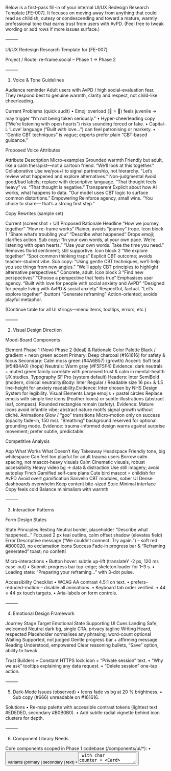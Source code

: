 Below is a first-pass fill-in of your internal UI/UX Redesign Research Template [FE-007].
It focuses on moving away from anything that could read as childish, cutesy or condescending and toward a mature, warmly professional tone that earns trust from users with AvPD. (Feel free to tweak wording or add rows if more issues surface.)

⸻

UI/UX Redesign Research Template for [FE-007]

Project / Route: re-frame.social – Phase 1 → Phase 2

⸻

1. Voice & Tone Guidelines

	
Audience reminder	Adult users with AvPD / high social-evaluation fear. They respond best to genuine warmth, clarity and respect, not child-like cheerleading.

Current Problems (quick audit)
	•	Emoji overload (🥰 ⭐ 🌈) feels juvenile → may trigger “I’m not being taken seriously.”
	•	Hyper-cheerleading copy (“We’re listening with open hearts”) risks sounding forced or fake.
	•	Capital-L ‘Love’ language (“Built with love…”) can feel patronising or markety.
	•	“Gentle CBT techniques” is vague; experts prefer plain “CBT-based guidance.”

Proposed Voice Attributes

Attribute	Description	Micro-examples
Grounded warmth	Friendly but adult, like a calm therapist—not a cartoon friend.	“We’ll look at this together.”
Collaborative	Use we/you+I to signal partnership, not hierarchy.	“Let’s review what happened and explore alternatives.”
Non-judgmental	Avoid good/bad labels; replace with descriptive language.	“That thought feels heavy” vs. “That thought is negative.”
Transparent	Explicit about how AI works, what happens to data.	“Our model uses CBT logic to surface common distortions.”
Empowering	Reinforce agency, small wins.	“You chose to share— that’s a strong first step.”

Copy Rewrites (sample set)

Current (screenshot + UI)	Proposed	Rationale
Headline “How we journey together”	“How re-frame works”	Plainer, avoids “journey” trope.
Icon block 1 “Share what’s troubling you”	“Describe what happened”	Drops emoji; clarifies action.
Sub copy: “In your own words, at your own pace. We’re listening with open hearts.”	“Use your own words. Take the time you need.”	Removes florid sentiment; still supportive.
Icon block 2 “We explore together”	“Spot common thinking traps”	Explicit CBT outcome; avoids teacher-student vibe.
Sub copy: “Using gentle CBT techniques, we’ll help you see things from new angles.”	“We’ll apply CBT principles to highlight alternative perspectives.”	Concrete, adult.
Icon block 3 “Find new perspectives”	“Choose a perspective that feels true”	Emphasises user agency.
“Built with love for people with social anxiety and AvPD”	“Designed for people living with AvPD & social anxiety”	Respectful, factual.
“Let’s explore together” (button)	“Generate reframing”	Action-oriented; avoids playful metaphor.

(Continue table for all UI strings—menu items, tooltips, errors, etc.)

⸻

2. Visual Design Direction

Mood-Board Components

Element	Phase 1 (Now)	Phase 2 (Ideal) & Rationale
Color Palette	Black / gradient + neon green accent	Primary: Deep charcoal (#161616) for safety & focus   Secondary: Calm moss green (#4A6B57) (growth)   Accent: Soft teal (#54B4A0) (hope)   Neutrals: Warm gray (#F5F5F4)  Evidence: dark neutrals + muted green family correlate with perceived trust & calm in mental-health UX studies.
Typography	SF Pro (system default)	Headers: Inter SemiBold (modern, clinical neutrality)Body: Inter Regular / Readable size 16 px+ & 1.5 line-height for anxiety readability.Evidence: Inter chosen by NHS Design System for legibility.
Visual Elements	Large emojis + pastel circles	Replace emojis with simple line icons (Feather Icons) or subtle illustrations (abstract leaf, compass).  Rounded rectangles remain (safety).  Evidence: Mature icons avoid infantile vibe; abstract nature motifs signal growth without cliché.
Animations	Glow / “goo” transitions	Micro-motion only on success (opacity fade-in, 150 ms).  “Breathing” background reserved for optional grounding mode.  Evidence: trauma-informed design warns against surprise movement; prefer subtle, predictable.

Competitive Analysis

App	What Works	What Doesn’t	Key Takeaway
Headspace	Friendly tone, big whitespace	Can feel too playful for adult trauma users	Borrow calm spacing, not mascot-heavy visuals
Calm	Cinematic visuals, robust accessibility	Heavy video bg → data & distraction	Use still imagery; avoid autoplay
Finch	Gamified self-care plans	Cute bird mascot = childish for AvPD	Avoid overt gamification
Sanvello	CBT modules, sober UI	Dense dashboards overwhelm	Keep content bite-sized
Stoic	Minimal interface	Copy feels cold	Balance minimalism with warmth


⸻

3. Interaction Patterns

Form Design States

State	Principles
Resting	Neutral border, placeholder “Describe what happened…”
Focused	2 px teal outline, calm offset shadow (elevates field)
Error	Descriptive message (“We couldn’t connect. Try again.”) – soft red #B00020, no exclamation icons
Success	Fade‐in progress bar & “Reframing generated” toast; no confetti

Micro-interactions
	•	Button hover: subtle up-lift (translateY -2 px, 120 ms ease-out)
	•	Submit: progress bar top-edge; skeleton loader for 1–3 s.
	•	Loading state: “Preparing your reframing…” with 3-dot pulse.

Accessibility Checklist
	•	WCAG AA contrast 4.5:1 on text.
	•	prefers-reduced-motion – disable all animations.
	•	Keyboard tab order verified.
	•	44 × 44 px touch targets.
	•	Aria-labels on form controls.

⸻

4. Emotional Design Framework

Journey Stage	Target Emotional State	Supporting UI Cues
Landing	Safe, welcomed	Neutral dark bg, single CTA, privacy tagline
Writing	Heard, respected	Placeholder normalises any phrasing; word-count optional
Waiting	Supported, not judged	Gentle progress bar + affirming message
Reading	Understood, empowered	Clear reasoning bullets, “Save” option, ability to tweak

Trust Builders
	•	Constant HTTPS lock icon + “Private session” text.
	•	“Why we ask” tooltips explaining any data request.
	•	“Delete session” one-tap action.

⸻

5. Dark-Mode Issues  (observed)
	•	Icons fade vs bg at 20 % brightness.
	•	Sub copy (#666) unreadable on #161616.

Solutions
	•	Re-map palette with accessible contrast tokens (lightest text #EDEDED, secondary #B0B0B0).
	•	Add subtle radial vignette behind icon clusters for depth.

⸻

6. Component Library Needs

Core components scoped in Phase 1 codebase (/components/ui/*):
	•	<Button> variants (primary | secondary | text)
	•	<Textarea> with char counter
	•	<Card> (info, result)
	•	<AlertDialog> (privacy, delete)
	•	<Toast> (success, error)
	•	<Skeleton> loader

Special (new) components Phase 2:
	•	<ReframeSteps> timeline view
	•	<TrustBadge> privacy blurb inline
	•	<ProgressChip> gentle milestone indicator

⸻

7. Implementation Priorities

Phase 1 (Critical, sprint 6 weeks)	Phase 2 (Enhancement)
1. Copy overhaul (remove child-like tone)	1. Community opt-in module
2. Color & contrast token refactor	2. Themes & font-size prefs
3. Replace emoji icons	3. Progress journaling dashboard
4. Component library harden	4. Optional breathing animation


⸻

8. Success Metrics

Qualitative	Quantitative
80 % testers say “feels respectful”	Baseline → Goal
70 % say “tone is adult/professional”	Avg. session completion ↑ 10 %
0 user complaints of infantilizing copy	Drop-off before submit ↓ 15 %
	Accessibility audit > 95 %


⸻

9. Research Resources
	•	Trauma-Informed Tech Design – Modus 2019
	•	“Designing for Social Anxiety” – Nielsen Norman Group
	•	ADA & WCAG 2.2 guidelines
	•	NHS Frontend Library (accessibility tokens)

User feedback channels: private Discord pilot group; r/AvPD weekly thread; therapist panel of 3 advisors.

⸻

10. Prototype / Testing Plan

Low-Fi Concepts:
	1.	Wireframe set A – Mature minimal (no emoji).
	2.	Set B – Subtle illustration accents.
	3.	Set C – Dark-first theme.

Method: 5 remote user interviews (AvPD volunteers) + unmoderated Maze test.
Key Qs:
	•	“Does this feel adult and trustworthy?”
	•	“Any wording feel patronising?”
Success: 4/5 users comfortable sharing first thought in <2 min.

⸻

Notes
	•	Keep all onboarding optional; 0 required fields.
	•	Avoid “journey,” “hero,” “tribe” clichés.

Decision Log

Date	Decision	Rationale
2025-06-22	Remove emoji iconography	Users report childish tone
2025-06-22	Adopt Inter typeface	Improved readability + professional feel


⸻

Next steps
	1.	Approve voice-tone rewrites (Product + Clinical advisors).
	2.	Create updated icon set (Feather Icons + custom leaf).
	3.	Implement color token refactor in Tailwind config.
	4.	Schedule 5-user test sprint.

This fills the template with actionable changes, balancing adult professionalism and warm safety. 

# **re‑frame – Figma File Blueprint (Phase 1)**

> *Purpose*: give designers a **ready‑to‑build map** in Figma so the team can move fast, iterate, and hand‑off to engineering with minimal back‑and‑forth.

---

## 🌳 File Structure (Pages)

| Page                     | Goal                                                     | Notes                                                          |
| ------------------------ | -------------------------------------------------------- | -------------------------------------------------------------- |
| **00 ✦ Cover & README**  | One‐screen overview, design credits, link to Spec FE‑007 | Include the mission statement & colour legend chips.           |
| **01 ✦ Foundations**     | Design tokens (colour, type, spacing, radii, shadows)    | Publish as Figma *Styles* so any component auto‑updates.       |
| **02 ✦ Components**      | Atomic UI kit (buttons, inputs, cards…)                  | Use Variants + Auto‑layout. Naming: `component/variant/state`. |
| **03 ✦ Patterns**        | Compound pieces (header bar, privacy banner, loader)     | Re‑use primitives; document intended behaviour.                |
| **04 ✦ Screens – Light** | End‑to‑end user flow in light theme 🌓                   | Breakpoints: 375 × 812 (mobile) and 1440 × 1024 (desktop).     |
| **05 ✦ Screens – Dark**  | Mirror of Page 04 with dark tokens                       | Turn on *Color Styles* swap to validate contrast.              |
| **06 ✦ Prototype Links** | Connection arrows + simple Smart Animate                 | For unmoderated Maze tests.                                    |
| **99 ✦ Archive**         | Old iterations; keep clutter away                        | Locked to editors only.                                        |

---

## 🎨 01 Foundations

### **Colour Styles**  \_(WCAG AA \_)

| Token             | Hex     | Usage                      |
| ----------------- | ------- | -------------------------- |
| `brand/green‑500` | #4A6B57 | Accent, CTA button default |
| `brand/green‑300` | #6F8E7C | Hover, focus rings         |
| `ui/bg‑800`       | #161616 | Dark canvas                |
| `ui/bg‑50`        | #F5F5F4 | Light canvas               |
| `text/high`       | #EDEDED | Primary on dark            |
| `text/low`        | #B0B0B0 | Secondary on dark          |
| `state/error`     | #B00020 | Validation & fatal banners |
| `state/success`   | #54B4A0 | Toast ✔                    |

### **Type Styles**  (using *Inter*)

| Style        | Weight/Size/Line | Example              |
| ------------ | ---------------- | -------------------- |
| `display-24` | 600 / 24 / 32    | "How re‑frame works" |
| `heading-18` | 600 / 18 / 26    | Card titles          |
| `body-16`    | 400 / 16 / 24    | Standard copy        |
| `caption-12` | 400 / 12 / 18    | Helper & chars‑left  |

### **Spacing Scale**

4 – 8 – 12 – 16 – 24 – 32 – 48

### **Elevation / Shadows** *(on dark BG)*

`card-default`: 0 2 4 – rgba(0,0,0,0.35)
`popover`: 0 4 12 – rgba(0,0,0,0.45)

---

## 🧩 02 Components (Variant grid)

1. **Button**

   * Variants: `primary`, `secondary`, `text`
   * States: `default`, `hover`, `pressed`, `disabled`
   * Auto‑layout padding 16 × 10; corner radii 8.

2. **Textarea**

   * Base 320×160 px, resizable
   * States: `rest`, `focus`, `error`, `disabled`
   * Slot for char counter.

3. **Card**

   * `info`, `result`, `danger`
   * Shadow tokens; 24 px radius.

4. **Toast**

   * Slide‑in top centre, duration 4 s.

*(include loaders, skeleton row, privacy banner, etc.)*

---

## 📱 04/05 Key Mobile Frames

1. **Landing**

   * Hero copy (24 px heading)
   * CTA `Generate reframing`
2. **Entry**

   * Textarea + char counter
   * Info footer "Private session"
3. **Processing**

   * Progress bar (60 % width) + calming dot‑pulse
4. **Result**

   * `ReframeSteps` timeline
   * `Save` star toggle + `Ask follow‑up` secondary btn

Desktop frames sit at top of same page (Auto Layout rows).

---

## 🔄 Interaction Notes

* **Hover**: 120 ms ease‑out translateY(-2 px).
* **Submit**: skeleton of result card appears within 300 ms.
* **Dark Mode** uses the same components with style swap ‑ verify all contrast tokens.

---

## 🔗 Prototype Tips

* Use **Smart Animate** on result card fade‑in (opacity 0→100, 250 ms).
* Use hot‑spot over navbar logo to reset flow in tests.
* Connect "Need Help?" link to overlay frame demonstrating crisis‑line contacts (for demo only).

---

## ✅ Handoff Checklist

* All text merged into **Localizable** text styles.
* Inspect panel shows Auto Layout paddings & constraints.
* Tokens exported to `tailwind.config.js` via Figma Tokens plugin.
* Zeplin/Dev Mode descriptions for each component.

---

# **re‑frame – Component Reference Library (v0.1)**

> An expanded, line‑by‑line specification for every reusable UI element. Use this file in parallel with the *Figma File Blueprint (Phase 1)* for pixel‑perfect implementation.

---

## 🔖 Legend

* **Token** → colour / shadow / radius from *01 Foundations* style library.
* **Motion** → duration · easing · delay (ms · curve · ms).
* **DP** = device‑independent pixels (1 dp = 1 px @1×).

---

## 1 • Buttons

| Prop         | Primary                                        | Secondary              | Text              | Danger        |
| ------------ | ---------------------------------------------- | ---------------------- | ----------------- | ------------- |
| Default Fill | `brand/green‑500`                              | transparent            | transparent       | `state/error` |
| Text Colour  | `text/high`                                    | `brand/green‑500`      | `brand/green‑500` | `text/high`   |
| Border       | none                                           | 1 dp `brand/green‑500` | none              | none          |
| Radius       | **8 dp**                                       | 8 dp                   | 8 dp              | 8 dp          |
| Padding      | 16 × 10 dp                                     | 16 × 10                | 16 × 10           | 16 × 10       |
| Motion Hover | **120 · easeOutCubic · 0**  (translateY ‑2 dp) |                        |                   |               |
| Motion Tap   | **70 · easeOutQuad · 0** (scale 0.97)          |                        |                   |               |

### States

* **Hover:** lighten +4 % (primary) or background tint `brand/green‑50` (secondary/text).
* **Pressed:** darken ‑6 %; keep text at 100 % opacity.
* **Disabled:** reduce opacity 60 %, pointer‑events: none.

---

## 2 • Textarea

| Attribute         | Value                                                         |
| ----------------- | ------------------------------------------------------------- |
| Min Size          | 320 × 160 dp (mobile) · 480 × 200 dp (desktop)                |
| Max Lines         | 12 before scroll                                              |
| Radius            | 12 dp                                                         |
| Border            | 1 dp `ui/border‑300` (rest) → 2 dp `brand/green‑300` (focus)  |
| Placeholder Style | `text/low` 80 % opacity                                       |
| Char Counter      | Caption‑12, right‑align, updates live                         |
| Error State       | Border → `state/error`, message below in `state/error` colour |

---

## 3 • Cards

| Variant | Elevation                        | Shadow Token   | Internal Padding           |
| ------- | -------------------------------- | -------------- | -------------------------- |
| Info    | 2 dp                             | `card-default` | 24 dp all sides            |
| Result  | 4 dp                             | `popover`      | 24 dp top/btm, 32 dp sides |
| Danger  | 2 dp, outline `state/error` 1 dp | none           | 24 dp                      |

---

## 4 • Icons

* **Library:** Feather Icons (MIT) – 24 × 24 dp, **1.5 dp stroke**.
* Line style only; avoid solid fills to keep mature aesthetic.
* Colour inherits from parent text (default `text/high`).
* Minimum interactive icon button target: 44 × 44 dp (invisible padding).

| Use‑case          | Icon Name                   | Notes                                 |
| ----------------- | --------------------------- | ------------------------------------- |
| Submit / Generate | `corner-right-up`           | Rotated 90° CCW for “send” arrow      |
| Save / Star       | `star` (filled when active) | Filled version uses `brand/green‑500` |
| Delete Entry      | `trash-2`                   | Danger colour                         |
| Privacy           | `lock`                      | 20 dp size inside caption             |

---

## 5 • Loaders & Skeletons

### Progress Bar

* **Height:** 3 dp
* **Fill:** `brand/green‑500`
* **Indeterminate Motion:** left‑to‑right sweep, 1 400 · linear · 0 (ms).

### Skeleton Card

| Element        | BG Token    | Animation                     |
| -------------- | ----------- | ----------------------------- |
| Base rectangle | `ui/bg‑700` | shimmer 1 000 · easeInOutSine |
| Corner radius  | 24 dp       |                               |

---

## 6 • Toast (Top‑centre)

| Prop      | Spec                                                             |
| --------- | ---------------------------------------------------------------- |
| Width     | 80 % viewport max‑width = 480 dp                                 |
| Elevation | 6 dp shadow                                                      |
| Entrance  | translateY(‑20 dp) · opacity 0 → 100 over **250 · easeOutCubic** |
| Exit      | reverse after 4 000 ms delay                                     |
| Types     | success (`state/success` left bar) · error (`state/error`)       |

---

## 7 • Motion Curves Reference

| Curve Name    | Cubic‑Bezier           | Use‑cases                 |
| ------------- | ---------------------- | ------------------------- |
| easeOutCubic  | 0.22, 1, 0.36, 1       | Button hover, toast enter |
| easeOutQuad   | 0.25, 0.46, 0.45, 0.94 | Button tap scale          |
| easeInOutSine | 0.37, 0, 0.63, 1       | Skeleton shimmer          |

### Global Motion Rules

* Respect **`prefers-reduced-motion`**: disable scale / translate; keep fade ≤100 ms.
* Max one animated element per view (except progress bar) to limit cognitive load.

---

## 8 • Grid & Layout

| Breakpoint       | Columns | Gutter |
| ---------------- | ------- | ------ |
| Mobile < 600 dp  | 4       | 16 dp  |
| Desktop ≥ 600 dp | 12      | 24 dp  |

Containers max‑width 1 120 dp.

---

## 9 • Compliance & Handoff

* **Colour contrast:** verify AA in both themes via Stark plugin.
* **RTL** readiness: icons mirrored where direction‑dependent.
* Each Variant frame labelled: *name/state/size*.

---

*End of component spec v0.1 – 2025‑06‑22*
